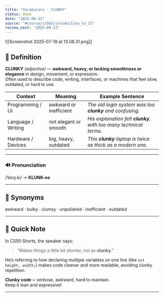 ```yaml
---
title: "Vocabulary · CLUNKY"
status: done
date: "2025-08-12"
source: "#course/cs50x/intoduction_to_CS"
review_next: "2025-09-12"
---
```


![[Screenshot 2025-07-19 at 13.08.31.png]]

## 📖 Definition  
**CLUNKY** *(adjective)* — **awkward, heavy, or lacking smoothness or elegance** in design, movement, or expression.  
Often used to describe code, writing, interfaces, or machines that feel slow, outdated, or hard to use.

| Context | Meaning | Example Sentence |
|---------|---------|------------------|
| Programming / UI | awkward or inefficient | *The old login system was too **clunky** and confusing.* |
| Language / Writing | not elegant or smooth | *His explanation felt **clunky**, with too many technical terms.* |
| Hardware / Devices | big, heavy, outdated | *This **clunky** laptop is twice as thick as a modern one.* |

---

### 🔊 Pronunciation  
/ˈklʌŋ.ki/ → **KLUNK-ee**

---

## 🟰 Synonyms  
awkward · bulky · clumsy · unpolished · inefficient · outdated

---

## 📝 Quick Note  
In CS50 Shorts, the speaker says:  
> “Makes things a little bit shorter, not as **clunky**.”  

He’s referring to how declaring multiple variables on one line (like `int height, width;`) makes code cleaner and more readable, avoiding *clunky* repetition.

**Clunky code** = verbose, awkward, hard to maintain.  
Keep it lean and expressive!

---

